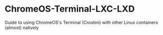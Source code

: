 # ChromeOS-Terminal-LXC-LXD
Guide to using ChromeOS's Terminal (Crostini) with other Linux containers (almost) natively
